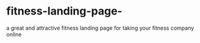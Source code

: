 # fitness-landing-page-
a great and attractive fitness landing page for taking your fitness company online 
